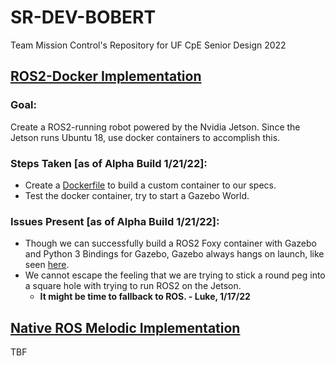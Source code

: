 # SR-DEV-BOBERT
Team Mission Control's Repository for UF CpE Senior Design 2022

## [ROS2-Docker Implementation](./ROS2_Docker_Implementation)
### Goal:
Create a ROS2-running robot powered by the Nvidia Jetson. Since the Jetson runs Ubuntu 18, use docker containers to accomplish this.
### Steps Taken [as of Alpha Build 1/21/22]:
- Create a [Dockerfile]() to build a custom container to our specs.
- Test the docker container, try to start a Gazebo World. 

### Issues Present [as of Alpha Build 1/21/22]:
- Though we can successfully build a ROS2 Foxy container with Gazebo and Python 3 Bindings for Gazebo, Gazebo always hangs on launch, like seen [here]().
- We cannot escape the feeling that we are trying to stick a round peg into a square hole with trying to run ROS2 on the Jetson. 
  - **It might be time to fallback to ROS. - Luke, 1/17/22**


## [Native ROS Melodic Implementation](./ROS_Melodic_Implementation)  
TBF
